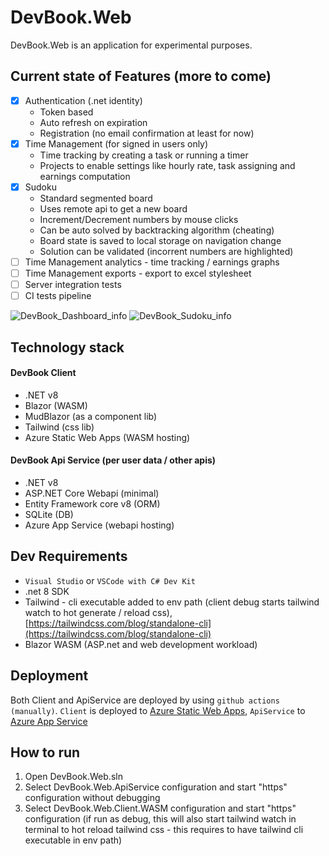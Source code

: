 # DevBook.Web

DevBook.Web is an application for experimental purposes.

## Current state of Features (more to come)
- [x] Authentication (.net identity)
  - Token based
  - Auto refresh on expiration
  - Registration (no email confirmation at least for now)
- [x] Time Management (for signed in users only)
  - Time tracking by creating a task or running a timer
  - Projects to enable settings like hourly rate, task assigning and earnings computation
- [x] Sudoku
  - Standard segmented board
  - Uses remote api to get a new board
  - Increment/Decrement numbers by mouse clicks
  - Can be auto solved by backtracking algorithm (cheating)
  - Board state is saved to local storage on navigation change
  - Solution can be validated (incorrent numbers are highlighted)
- [ ] Time Management analytics - time tracking / earnings graphs
- [ ] Time Management exports - export to excel stylesheet
- [ ] Server integration tests
- [ ] CI tests pipeline

![DevBook_Dashboard_info](https://github.com/shindy001/DevBook.Web/assets/23438364/7c60d4b9-d1ea-43b8-af1b-cc1aef513601)
![DevBook_Sudoku_info](https://github.com/shindy001/DevBook.Web/assets/23438364/2c921cd4-f286-4295-b4f3-d341c61ee989)

## Technology stack
#### DevBook Client
  - .NET v8
  - Blazor (WASM)
  - MudBlazor (as a component lib)
  - Tailwind (css lib)
  - Azure Static Web Apps (WASM hosting)

#### DevBook Api Service (per user data / other apis)
  - .NET v8
  - ASP.NET Core Webapi (minimal)
  - Entity Framework core v8 (ORM)
  - SQLite (DB)
  - Azure App Service (webapi hosting)

## Dev Requirements
- `Visual Studio` or `VSCode with C# Dev Kit`
- .net 8 SDK
- Tailwind - cli executable added to env path (client debug starts tailwind watch to hot generate / reload css), [https://tailwindcss.com/blog/standalone-cli](https://tailwindcss.com/blog/standalone-cli)
- Blazor WASM (ASP.net and web development workload)

## Deployment
Both Client and ApiService are deployed by using ```github actions (manually)```. ```Client``` is deployed to [Azure Static Web Apps](https://azure.microsoft.com/en-gb/products/app-service/static), ```ApiService``` to [Azure App Service](https://azure.microsoft.com/en-gb/products/app-service)

## How to run
1. Open DevBook.Web.sln
1. Select DevBook.Web.ApiService configuration and start "https" configuration without debugging
1. Select DevBook.Web.Client.WASM configuration and start "https" configuration (if run as debug, this will also start tailwind watch in terminal to hot reload tailwind css - this requires to have tailwind cli executable in env path)
